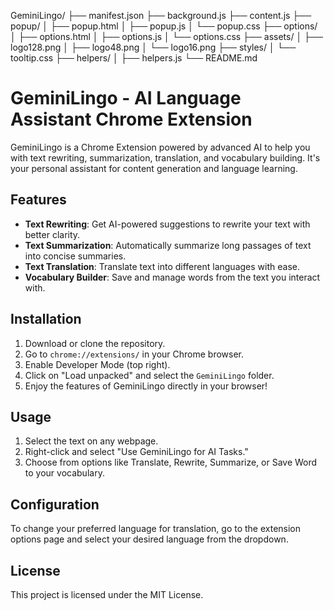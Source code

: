 GeminiLingo/
├── manifest.json
├── background.js
├── content.js
├── popup/
│   ├── popup.html
│   ├── popup.js
│   └── popup.css
├── options/
│   ├── options.html
│   ├── options.js
│   └── options.css
├── assets/
│   ├── logo128.png
│   ├── logo48.png
│   └── logo16.png
├── styles/
│   └── tooltip.css
├── helpers/
│   ├── helpers.js
└── README.md

# GeminiLingo - AI Language Assistant Chrome Extension

GeminiLingo is a Chrome Extension powered by advanced AI to help you with text rewriting, summarization, translation, and vocabulary building. It's your personal assistant for content generation and language learning.

## Features

- **Text Rewriting**: Get AI-powered suggestions to rewrite your text with better clarity.
- **Text Summarization**: Automatically summarize long passages of text into concise summaries.
- **Text Translation**: Translate text into different languages with ease.
- **Vocabulary Builder**: Save and manage words from the text you interact with.

## Installation

1. Download or clone the repository.
2. Go to `chrome://extensions/` in your Chrome browser.
3. Enable Developer Mode (top right).
4. Click on "Load unpacked" and select the `GeminiLingo` folder.
5. Enjoy the features of GeminiLingo directly in your browser!

## Usage

1. Select the text on any webpage.
2. Right-click and select "Use GeminiLingo for AI Tasks."
3. Choose from options like Translate, Rewrite, Summarize, or Save Word to your vocabulary.

## Configuration

To change your preferred language for translation, go to the extension options page and select your desired language from the dropdown.

## License

This project is licensed under the MIT License.
